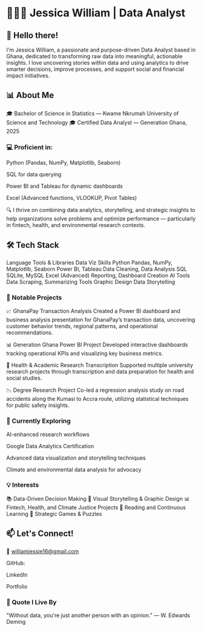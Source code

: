 # 👩🏽‍💻 Jessica William | Data Analyst



## 👋 Hello there!
I'm Jessica William, a passionate and purpose-driven Data Analyst based in Ghana, dedicated to transforming raw data into meaningful, actionable insights. I love uncovering stories within data and using analytics to drive smarter decisions, improve processes, and support social and financial impact initiatives.

## 📊 About Me
🎓 Bachelor of Science in Statistics — Kwame Nkrumah University of Science and Technology
🎓 Certified Data Analyst — Generation Ghana, 2025

### 💻 Proficient in:

Python (Pandas, NumPy, Matplotlib, Seaborn)

SQL for data querying

Power BI and Tableau for dynamic dashboards

Excel (Advanced functions, VLOOKUP, Pivot Tables)

🔍 I thrive on combining data analytics, storytelling, and strategic insights to help organizations solve problems and optimize performance — particularly in fintech, health, and environmental research contexts.

## 🛠️ Tech Stack
Language	Tools & Libraries	Data Viz	Skills
Python	Pandas, NumPy, Matplotlib, Seaborn	Power BI, Tableau	Data Cleaning, Data Analysis
SQL	SQLite, MySQL	Excel (Advanced)	Reporting, Dashboard Creation
AI Tools	Data Scraping, Summarizing Tools	Graphic Design	Data Storytelling

### 📌 Notable Projects
📈 GhanaPay Transaction Analysis
Created a Power BI dashboard and business analysis presentation for GhanaPay’s transaction data, uncovering customer behavior trends, regional patterns, and operational recommendations.

📊 Generation Ghana Power BI Project
Developed interactive dashboards tracking operational KPIs and visualizing key business metrics.

📑 Health & Academic Research Transcription
Supported multiple university research projects through transcription and data preparation for health and social studies.

📉 Degree Research Project
Co-led a regression analysis study on road accidents along the Kumasi to Accra route, utilizing statistical techniques for public safety insights.

### 🌱 Currently Exploring
AI-enhanced research workflows

Google Data Analytics Certification

Advanced data visualization and storytelling techniques

Climate and environmental data analysis for advocacy

### 💡 Interests
📚 Data-Driven Decision Making
🎨 Visual Storytelling & Graphic Design
📊 Fintech, Health, and Climate Justice Projects
📖 Reading and Continuous Learning
🧩 Strategic Games & Puzzles

## 📫 Let's Connect!
📧 williamjessie16@gmail.com

GitHub: 

LinkedIn

Portfolio

### 📖 Quote I Live By
"Without data, you're just another person with an opinion." — W. Edwards Deming
